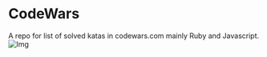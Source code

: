 # CodeWars
A repo for list of solved katas in codewars.com mainly Ruby and Javascript.  
![Img](https://www.codewars.com/users/allezz/badges/large)
